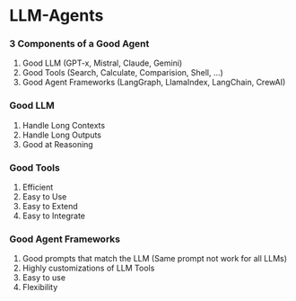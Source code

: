 # LLM-Agents

### 3 Components of a Good Agent
1. Good LLM (GPT-x, Mistral, Claude, Gemini)
2. Good Tools (Search, Calculate, Comparision, Shell, ...)
3. Good Agent Frameworks (LangGraph, LlamaIndex, LangChain, CrewAI)

### Good LLM
1. Handle Long Contexts
2. Handle Long Outputs
3. Good at Reasoning

### Good Tools
1. Efficient
2. Easy to Use
3. Easy to Extend
4. Easy to Integrate

### Good Agent Frameworks
1. Good prompts that match the LLM (Same prompt not work for all LLMs)
2. Highly customizations of LLM Tools
3. Easy to use
4. Flexibility